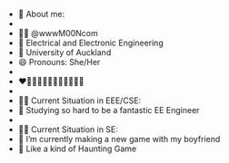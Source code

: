 - 🦄 About me:
- 
- 🧙‍♀️ @wwwM00Ncom
- 🔋 Electrical and Electronic Engineering
- 🏫 University of Auckland
- 😄 Pronouns: She/Her
- 
- ❤️🩷🧡💛💚💙🩵💜🤎🖤🩶🤍
- 
- 😶‍🌫️ Current Situation in EEE/CSE:
- 💞️ Studying so hard to be a fantastic EE Engineer
- 
- 😶‍🌫️ Current Situation in SE: 
- 💞️ I’m currently making a new game with my boyfriend
- 👻 Like a kind of Haunting Game


<!---
wwwM00Ncom/wwwM00Ncom is a ✨ special ✨ repository because its `README.md` (this file) appears on your GitHub profile.
You can click the Preview link to take a look at your changes.
--->
